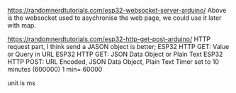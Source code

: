 https://randomnerdtutorials.com/esp32-websocket-server-arduino/
Above is the websocket used to asychronise the web page, we could use it later with map.

https://randomnerdtutorials.com/esp32-http-get-post-arduino/
HTTP request part, I think send a JASON object is better;
ESP32 HTTP GET: Value or Query in URL
ESP32 HTTP GET: JSON Data Object or Plain Text
ESP32 HTTP POST: URL Encoded, JSON Data Object, Plain Text
Timer set to 10 minutes (600000)
1 min= 60000 

unit is ms